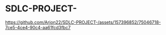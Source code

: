 # SDLC-PROJECT-
https://github.com/Arjon22/SDLC-PROJECT-/assets/157396852/75046718-7ce5-4ce4-90c4-aa61fcd3fbc7
